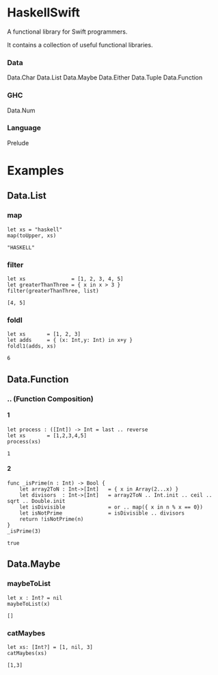 # HaskellSwift
A functional library for Swift programmers.

It contains a collection of useful functional libraries.
### Data
Data.Char
Data.List
Data.Maybe
Data.Either
Data.Tuple
Data.Function

### GHC
Data.Num

### Language
Prelude

# Examples
## Data.List
### map
```
let xs = "haskell"
map(toUpper, xs)
```
`"HASKELL"`

### filter
```
let xs               = [1, 2, 3, 4, 5]
let greaterThanThree = { x in x > 3 }
filter(greaterThanThree, list)
```
`[4, 5]`

### foldl
```
let xs       = [1, 2, 3]
let adds     = { (x: Int,y: Int) in x+y }
foldl1(adds, xs)
```
`6`

## Data.Function
### .. (Function Composition)
#### 1
```
let process : ([Int]) -> Int = last .. reverse
let xs       = [1,2,3,4,5]
process(xs)
```
`1`
#### 2
```
func _isPrime(n : Int) -> Bool {
    let array2ToN : Int->[Int]   = { x in Array(2...x) }
    let divisors  : Int->[Int]   = array2ToN .. Int.init .. ceil .. sqrt .. Double.init
    let isDivisible              = or .. map({ x in n % x == 0})
    let isNotPrime               = isDivisible .. divisors
    return !isNotPrime(n)
}
_isPrime(3)
```
`true`

## Data.Maybe
### maybeToList
```
let x : Int? = nil
maybeToList(x)
```
`[]`

### catMaybes
```
let xs: [Int?] = [1, nil, 3]
catMaybes(xs)
```
`[1,3]`

